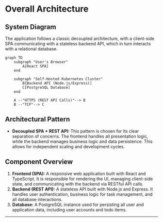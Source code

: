 # Overall Architecture

## System Diagram

The application follows a classic decoupled architecture, with a client-side SPA communicating with a stateless backend API, which in turn interacts with a relational database.

```mermaid
graph TD
    subgraph "User's Browser"
        A[React SPA]
    end

    subgraph "Self-Hosted Kubernetes Cluster"
        B[Backend API (Node.js/Express)]
        C[PostgreSQL Database]
    end

    A --"HTTPS (REST API Calls)"--> B
    B --"TCP"--> C
```

## Architectural Pattern
- **Decoupled SPA + REST API:** This pattern is chosen for its clear separation of concerns. The frontend handles all presentation logic, while the backend manages business logic and data persistence. This allows for independent scaling and development cycles.

## Component Overview
1.  **Frontend (SPA):** A responsive web application built with React and TypeScript. It is responsible for rendering the UI, managing client-side state, and communicating with the backend via RESTful API calls.
2.  **Backend (REST API):** A stateless API built with Node.js and Express. It handles user authentication, business logic for task management, and all database interactions.
3.  **Database:** A PostgreSQL instance used for persisting all user and application data, including user accounts and todo items.

---
